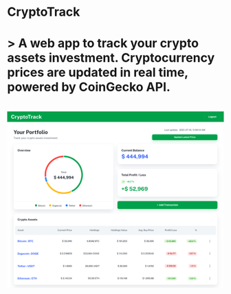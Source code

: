# CryptoTrack
# > A web app to track your crypto assets investment. Cryptocurrency prices are updated in real time, powered by CoinGecko API.

# ![portfolio-page](./img/1-portfolio-page.png)